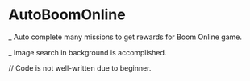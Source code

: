# AutoBoomOnline


_ Auto complete many missions to get rewards for Boom Online game.

_ Image search in background is accomplished.


// Code is not well-written due to beginner.


